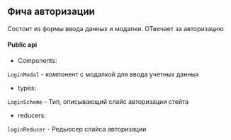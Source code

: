 ## Фича авторизации

Состоит из формы ввода данных и модалки. ОТвечает за авторизацию

#### Public api

- Components:

`LoginModal` - компонент с модалкой для ввода учетных данных

- types:

`LoginScheme` - Тип, описывающий слайс авторизации стейта

- reducers:

`loginReducer` - Редьюсер слайса авторизации
